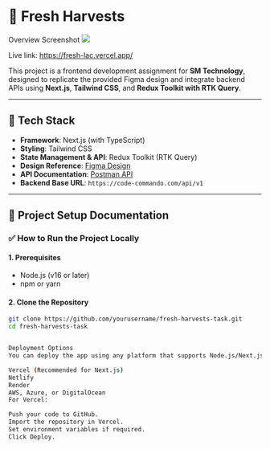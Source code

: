 # 🌾 Fresh Harvests

Overview Screenshot
![](https://i.ibb.co/spLnrxL9/screencapture-localhost-3000-2025-05-30-23-09-46.png)

Live link: https://fresh-lac.vercel.app/

This project is a frontend development assignment for **SM Technology**, designed to replicate the provided Figma design and integrate backend APIs using **Next.js**, **Tailwind CSS**, and **Redux Toolkit with RTK Query**.

---

## 🧩 Tech Stack

- **Framework**: Next.js (with TypeScript)
- **Styling**: Tailwind CSS
- **State Management & API**: Redux Toolkit (RTK Query)
- **Design Reference**: [Figma Design](https://www.figma.com/design/bG6NEJS8U8lTpoOkh7I53O/Fresh-Harvests-Website-Task?node-id=4818-766&t=M5Fqib5FX4G940dO-0)
- **API Documentation**: [Postman API](https://documenter.getpostman.com/view/27386605/2sAYBaAVFY)
- **Backend Base URL**: `https://code-commando.com/api/v1`

---

## 📁 Project Setup Documentation

### ✅ How to Run the Project Locally

#### 1. Prerequisites

- Node.js (v16 or later)
- npm or yarn

#### 2. Clone the Repository

```bash
git clone https://github.com/yourusername/fresh-harvests-task.git
cd fresh-harvests-task


Deployment Options
You can deploy the app using any platform that supports Node.js/Next.js, such as:

Vercel (Recommended for Next.js)
Netlify
Render
AWS, Azure, or DigitalOcean
For Vercel:

Push your code to GitHub.
Import the repository in Vercel.
Set environment variables if required.
Click Deploy.
